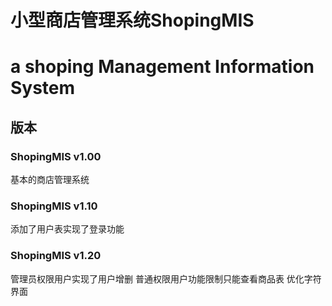 # 小型商店管理系统ShopingMIS
# a shoping Management Information System
## 版本
### ShopingMIS v1.00 
基本的商店管理系统
### ShopingMIS v1.10
添加了用户表实现了登录功能
### ShopingMIS v1.20
管理员权限用户实现了用户增删
普通权限用户功能限制只能查看商品表
优化字符界面
